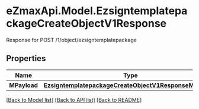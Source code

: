 # eZmaxApi.Model.EzsigntemplatepackageCreateObjectV1Response
Response for POST /1/object/ezsigntemplatepackage

## Properties

Name | Type | Description | Notes
------------ | ------------- | ------------- | -------------
**MPayload** | [**EzsigntemplatepackageCreateObjectV1ResponseMPayload**](EzsigntemplatepackageCreateObjectV1ResponseMPayload.md) |  | 

[[Back to Model list]](../README.md#documentation-for-models) [[Back to API list]](../README.md#documentation-for-api-endpoints) [[Back to README]](../README.md)

